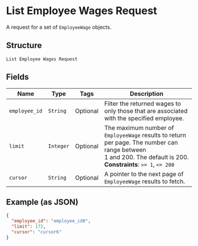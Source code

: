 
# List Employee Wages Request

A request for a set of `EmployeeWage` objects.

## Structure

`List Employee Wages Request`

## Fields

| Name | Type | Tags | Description |
|  --- | --- | --- | --- |
| `employee_id` | `String` | Optional | Filter the returned wages to only those that are associated with the specified employee. |
| `limit` | `Integer` | Optional | The maximum number of `EmployeeWage` results to return per page. The number can range between<br>1 and 200. The default is 200.<br>**Constraints**: `>= 1`, `<= 200` |
| `cursor` | `String` | Optional | A pointer to the next page of `EmployeeWage` results to fetch. |

## Example (as JSON)

```json
{
  "employee_id": "employee_id0",
  "limit": 172,
  "cursor": "cursor6"
}
```

